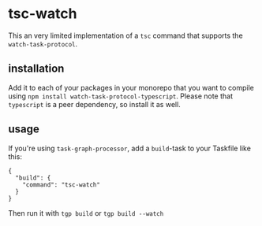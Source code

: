 # tsc-watch

This an very limited implementation of a `tsc` command that supports the `watch-task-protocol`.

## installation

Add it to each of your packages in your monorepo that you want to compile using `npm install watch-task-protocol-typescript`. Please note that `typescript` is a peer dependency, so install it as well.

## usage

If you're using `task-graph-processor`, add a `build`-task to your Taskfile like this:

```
{
  "build": {
    "command": "tsc-watch"
  }
}
```

Then run it with `tgp build` or `tgp build --watch`
